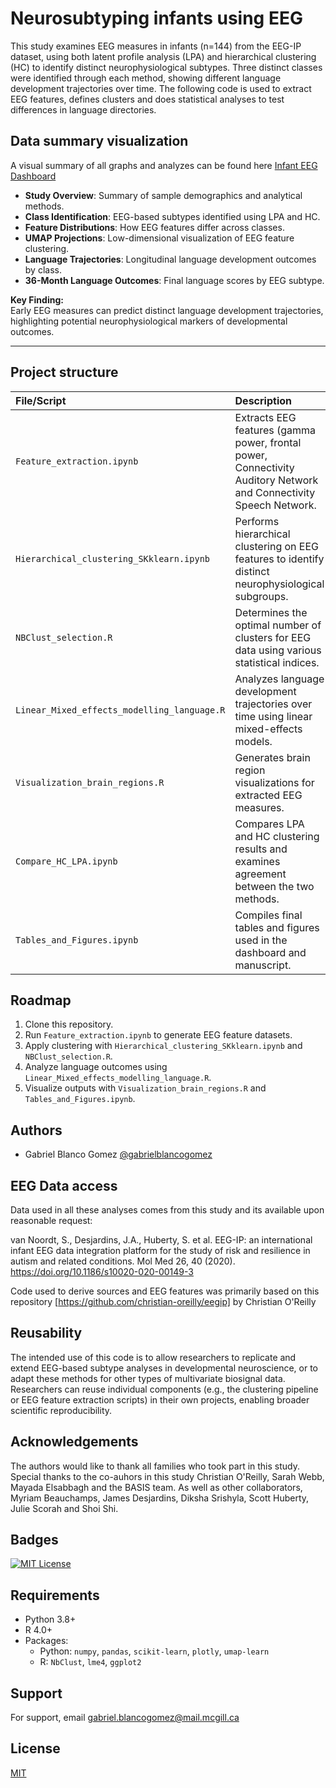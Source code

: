 # Neurosubtyping infants using EEG

This study examines EEG measures in infants (n=144) from the EEG-IP dataset, using both latent profile analysis (LPA) and hierarchical clustering (HC) to identify distinct neurophysiological subtypes. Three distinct classes were identified through each method, showing different language development trajectories over time. The following code is used to extract EEG features, defines clusters and does statistical analyses to test differences in language directories. 




## Data summary visualization
A visual summary of all graphs and analyzes can be found here [Infant EEG Dashboard](https://gabrielblancogomez.github.io/infant_neurosubs_dashboard)

- **Study Overview**: Summary of sample demographics and analytical methods.
- **Class Identification**: EEG-based subtypes identified using LPA and HC.
- **Feature Distributions**: How EEG features differ across classes.
- **UMAP Projections**: Low-dimensional visualization of EEG feature clustering.
- **Language Trajectories**: Longitudinal language development outcomes by class.
- **36-Month Language Outcomes**: Final language scores by EEG subtype.

**Key Finding:**  
Early EEG measures can predict distinct language development trajectories, highlighting potential neurophysiological markers of developmental outcomes.

---
## Project structure

| File/Script | Description |
|:------------|:------------|
| `Feature_extraction.ipynb` | Extracts EEG features (gamma power, frontal power, Connectivity Auditory Network and Connectivity Speech Network. |
| `Hierarchical_clustering_SKklearn.ipynb` | Performs hierarchical clustering on EEG features to identify distinct neurophysiological subgroups. |
| `NBClust_selection.R` | Determines the optimal number of clusters for EEG data using various statistical indices. |
| `Linear_Mixed_effects_modelling_language.R` | Analyzes language development trajectories over time using linear mixed-effects models. |
| `Visualization_brain_regions.R` | Generates brain region visualizations for extracted EEG measures. |
| `Compare_HC_LPA.ipynb` | Compares LPA and HC clustering results and examines agreement between the two methods. |
| `Tables_and_Figures.ipynb` | Compiles final tables and figures used in the dashboard and manuscript. |

## Roadmap


  1. Clone this repository.
  2. Run `Feature_extraction.ipynb` to generate EEG feature datasets.
  3. Apply clustering with `Hierarchical_clustering_SKklearn.ipynb` and `NBClust_selection.R`.
  4. Analyze language outcomes using `Linear_Mixed_effects_modelling_language.R`.
  5. Visualize outputs with `Visualization_brain_regions.R` and `Tables_and_Figures.ipynb`.

## Authors

- Gabriel Blanco Gomez [@gabrielblancogomez](https://www.github.com/gabrielblancogomez)


## EEG Data access

Data used in all these analyses comes from this study and its available upon reasonable request: 
 
van Noordt, S., Desjardins, J.A., Huberty, S. et al. EEG-IP: an international infant EEG data integration platform for the study of risk and resilience in autism and related conditions. Mol Med 26, 40 (2020). https://doi.org/10.1186/s10020-020-00149-3

Code used to derive sources and EEG features was primarily based on this repository [https://github.com/christian-oreilly/eegip] by Christian O'Reilly

## Reusability 
The intended use of this code is to allow researchers to replicate and extend EEG-based subtype analyses in developmental neuroscience, or to adapt these methods for other types of multivariate biosignal data. Researchers can reuse individual components (e.g., the clustering pipeline or EEG feature extraction scripts) in their own projects, enabling broader scientific reproducibility.


## Acknowledgements

The authors would like to thank all families who took part in this study. Special thanks to the co-auhors in this study Christian O'Reilly, Sarah Webb, Mayada Elsabbagh and the BASIS team. As well as other collaborators, Myriam Beauchamps, James Desjardins, Diksha Srishyla, Scott Huberty, Julie Scorah and Shoi Shi.

## Badges



[![MIT License](https://img.shields.io/badge/License-MIT-green.svg)](https://choosealicense.com/licenses/mit/)


## Requirements
- Python 3.8+
- R 4.0+
- Packages:
  - Python: `numpy`, `pandas`, `scikit-learn`, `plotly`, `umap-learn`
  - R: `NbClust`, `lme4`, `ggplot2`

## Support

For support, email gabriel.blancogomez@mail.mcgill.ca


## License

[MIT](https://choosealicense.com/licenses/mit/)

